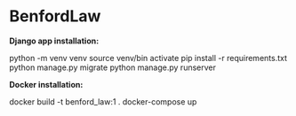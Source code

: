 # BenfordLaw

**Django app installation:**

python -m venv venv
source venv/bin activate
pip install -r requirements.txt
python manage.py migrate
python manage.py runserver


**Docker installation:**

docker build -t benford_law:1 .
docker-compose up
